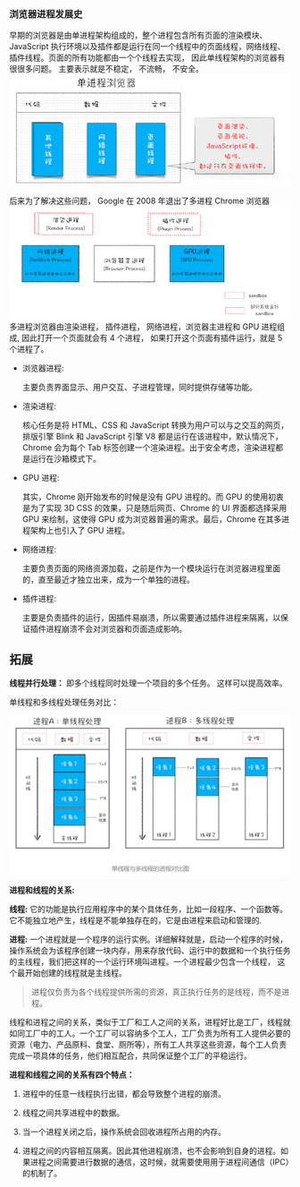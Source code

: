 ### 浏览器进程发展史

早期的浏览器是由单进程架构组成的，整个进程包含所有页面的渲染模块、JavaScript 执行环境以及插件都是运行在同一个线程中的页面线程，网络线程、插件线程。页面的所有功能都由一个个线程去实现， 因此单线程架构的浏览器有很很多问题。 主要表示就是不稳定， 不流畅， 不安全。
<img src="./img/sigleProcess.png" />

后来为了解决这些问题， Google 在 2008 年退出了多进程 Chrome 浏览器
<img src="./img/doubleProcess.png" />
多进程浏览器由渲染进程， 插件进程， 网络进程，浏览器主进程和 GPU 进程组成, 因此打开一个页面就会有 4 个进程， 如果打开这个页面有插件运行，就是 5 个进程了。

- 浏览器进程:

  主要负责界面显示、用户交互、子进程管理，同时提供存储等功能。

* 渲染进程:

  核心任务是将 HTML、CSS 和 JavaScript 转换为用户可以与之交互的网页，排版引擎 Blink 和 JavaScript 引擎 V8 都是运行在该进程中，默认情况下，Chrome 会为每个 Tab 标签创建一个渲染进程。出于安全考虑，渲染进程都是运行在沙箱模式下。

* GPU 进程:

  其实，Chrome 刚开始发布的时候是没有 GPU 进程的。而 GPU 的使用初衷是为了实现 3D CSS 的效果，只是随后网页、Chrome 的 UI 界面都选择采用 GPU 来绘制，这使得 GPU 成为浏览器普遍的需求。最后，Chrome 在其多进程架构上也引入了 GPU 进程。

* 网络进程:

  主要负责页面的网络资源加载，之前是作为一个模块运行在浏览器进程里面的，直至最近才独立出来，成为一个单独的进程。

* 插件进程:

  主要是负责插件的运行，因插件易崩溃，所以需要通过插件进程来隔离，以保证插件进程崩溃不会对浏览器和页面造成影响。

## 拓展

**线程并行处理：** 即多个线程同时处理一个项目的多个任务。 这样可以提高效率。

单线程和多线程处理任务对比：

<img src="./img/process.png"/>

**进程和线程的关系:**

**线程:** 它的功能是执行应用程序中的某个具体任务，比如一段程序、一个函数等。它不能独立地产生，线程是不能单独存在的，它是由进程来启动和管理的.

**进程:** 一个进程就是一个程序的运行实例。详细解释就是，启动一个程序的时候，操作系统会为该程序创建一块内存，用来存放代码、运行中的数据和一个执行任务的主线程，我们把这样的一个运行环境叫进程。一个进程最少包含一个线程， 这个最开始创建的线程就是主线程。

> 进程仅负责为各个线程提供所需的资源，真正执行任务的是线程，而不是进程。

线程和进程之间的关系，类似于工厂和工人之间的关系，进程好比是工厂，线程就如同工厂中的工人。一个工厂可以容纳多个工人，工厂负责为所有工人提供必要的资源（电力、产品原料、食堂、厕所等），所有工人共享这些资源，每个工人负责完成一项具体的任务，他们相互配合，共同保证整个工厂的平稳运行。

**进程和线程之间的关系有四个特点：**

1.  进程中的任意一线程执行出错，都会导致整个进程的崩溃。

2.  线程之间共享进程中的数据。

3.  当一个进程关闭之后，操作系统会回收进程所占用的内存。

4.  进程之间的内容相互隔离。因此其他进程崩溃，也不会影响到自身的进程。如果进程之间需要进行数据的通信，这时候，就需要使用用于进程间通信（IPC）的机制了。
